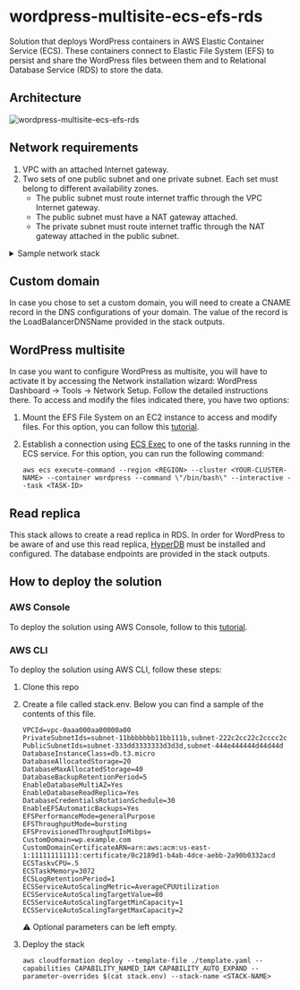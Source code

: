 # wordpress-multisite-ecs-efs-rds

Solution that deploys WordPress containers in AWS Elastic Container Service (ECS). These containers connect to Elastic File System (EFS) to persist and share the WordPress files between them and to Relational Database Service (RDS) to store the data.

## Architecture

![wordpress-multisite-ecs-efs-rds](https://user-images.githubusercontent.com/4935587/150462554-d7126f41-4155-4fa2-8041-f5c26297e26a.png)


## Network requirements

1. VPC with an attached Internet gateway.
2. Two sets of one public subnet and one private subnet. Each set must belong to different availability zones.
    - The public subnet must route internet traffic through the VPC Internet gateway.
    - The public subnet must have a NAT gateway attached.
    - The private subnet must route internet traffic through the NAT gateway attached in the public subnet.

<details>
    <summary>Sample network stack</summary>

    AWSTemplateFormatVersion: '2010-09-09'
    Description: ''

    #################### STACK MAPPINGS ####################

    Mappings:

        SubnetConfig:
            VPC:
                CIDR: 10.2.0.0/16
            PublicSubnet1:
                CIDR: 10.2.0.0/24
            PublicSubnet2:
                CIDR: 10.2.1.0/24
            PrivateSubnet1:
                CIDR: 10.2.2.0/24
            PrivateSubnet2:
                CIDR: 10.2.3.0/24

    #################### STACK RESOURCES ####################

    Resources:

        #################### VPC ####################

        VPC:
            Type: AWS::EC2::VPC
            Properties:
                CidrBlock: !FindInMap [ SubnetConfig, VPC, CIDR ]
                InstanceTenancy: default
                EnableDnsHostnames: true
                EnableDnsSupport: true
                Tags:
                    - Key: Name
                    Value: !Sub '${AWS::StackName}-VPC'

        #################### INTERNET GATEWAY ####################

        InternetGateway:
            Type: AWS::EC2::InternetGateway
            Properties:
                Tags:
                    - Key: Name
                    Value: !Sub '${AWS::StackName}-VPC-IG'
            
        InternetGatewayAttachment:
            Type: AWS::EC2::VPCGatewayAttachment
            Properties:
                InternetGatewayId: !Ref InternetGateway
                VpcId: !Ref VPC

        #################### PUBLIC ROUTE TABLE ####################

        PublicRouteTable:
            Type: AWS::EC2::RouteTable
            Properties:
                VpcId: !Ref VPC
                Tags:
                    - Key: Name
                    Value: !Sub '${AWS::StackName}-VPC-PubRT'

        DefaultPublicRoute:
            DependsOn:
                - InternetGatewayAttachment
            Type: AWS::EC2::Route
            Properties:
                RouteTableId: !Ref PublicRouteTable
                DestinationCidrBlock: 0.0.0.0/0
                GatewayId: !Ref InternetGateway

        #################### PUBLIC SUBNETS ####################

        #################### SUBNET1 ####################

        PublicSubnet1:
            Type: AWS::EC2::Subnet
            Properties:
                AvailabilityZone: !Select [ 0, !GetAZs '' ]
                CidrBlock: !FindInMap [ SubnetConfig, PublicSubnet1, CIDR ]
                MapPublicIpOnLaunch: true
                Tags:
                    - Key: Name
                    Value: !Sub '${AWS::StackName}-VPC-PubSN1'
                VpcId: !Ref VPC

        PublicSubnet1RouteTableAssociation:
            Type: AWS::EC2::SubnetRouteTableAssociation
            Properties:
                RouteTableId: !Ref PublicRouteTable
                SubnetId: !Ref PublicSubnet1

        PublicSubnet1ElasticIP:
            Type: AWS::EC2::EIP
            Properties:
                Domain: vpc
                Tags:
                    - Key: Name
                    Value: !Sub '${AWS::StackName}-VPC-PubSN1-NG-EIP'
            
        PublicSubnet1NatGateway:
            Type: AWS::EC2::NatGateway
            Properties:
                AllocationId: !GetAtt PublicSubnet1ElasticIP.AllocationId
                SubnetId: !Ref PublicSubnet1
                Tags:
                    - Key: Name
                    Value: !Sub '${AWS::StackName}-VPC-PubSN1-NG'

        #################### SUBNET2 ####################

        PublicSubnet2:
            Type: AWS::EC2::Subnet
            Properties:
                AvailabilityZone: !Select [ 1, !GetAZs '' ]
                CidrBlock: !FindInMap [ SubnetConfig, PublicSubnet2, CIDR ]
                MapPublicIpOnLaunch: true
                Tags:
                    - Key: Name
                    Value: !Sub '${AWS::StackName}-VPC-PubSN2'
                VpcId: !Ref VPC

        PublicSubnet2RouteTableAssociation:
            Type: AWS::EC2::SubnetRouteTableAssociation
            Properties:
                RouteTableId: !Ref PublicRouteTable
                SubnetId: !Ref PublicSubnet2

        PublicSubnet2ElasticIP:
            Type: AWS::EC2::EIP
            Properties:
                Domain: vpc
                Tags:
                    - Key: Name
                    Value: !Sub '${AWS::StackName}-VPC-PubSN2-NG-EIP'
            
        PublicSubnet2NatGateway:
            Type: AWS::EC2::NatGateway
            Properties:
                AllocationId: !GetAtt PublicSubnet2ElasticIP.AllocationId
                SubnetId: !Ref PublicSubnet2
                Tags:
                    - Key: Name
                    Value: !Sub '${AWS::StackName}-VPC-PubSN2-NG'

        #################### PRIVATE SUBNETS ####################

        #################### SUBNET1 ####################

        PrivateSubnet1:
            Type: AWS::EC2::Subnet
            Properties:
                AvailabilityZone: !Select [ 0, !GetAZs '' ]
                CidrBlock: !FindInMap [ SubnetConfig, PrivateSubnet1, CIDR ]
                Tags:
                    - Key: Name
                    Value: !Sub '${AWS::StackName}-VPC-PrivSN1'
                VpcId:
                    Ref: VPC

        PrivateSubnet1RouteTable:
            Type: AWS::EC2::RouteTable
            Properties:
                VpcId: !Ref VPC
                Tags:
                    - Key: Name
                    Value: !Sub '${AWS::StackName}-VPC-PrivSN1-RT'

        PrivateSubnet1RouteTableAssociation:
            Type: AWS::EC2::SubnetRouteTableAssociation
            Properties:
                RouteTableId: !Ref PrivateSubnet1RouteTable
                SubnetId: !Ref PrivateSubnet1

        RouteToPublicSubnet1NatGateway:
            Type: AWS::EC2::Route
            Properties:
                RouteTableId: !Ref PrivateSubnet1RouteTable
                DestinationCidrBlock: 0.0.0.0/0
                NatGatewayId: !Ref PublicSubnet1NatGateway

        #################### SUBNET2 ####################

        PrivateSubnet2:
            Type: AWS::EC2::Subnet
            Properties:
                AvailabilityZone: !Select [ 1, !GetAZs '' ]
                CidrBlock: !FindInMap [ SubnetConfig, PrivateSubnet2, CIDR ]
                Tags:
                    - Key: Name
                    Value: !Sub '${AWS::StackName}-VPC-PrivSN2'
                VpcId:
                    Ref: VPC

        PrivateSubnet2RouteTable:
            Type: AWS::EC2::RouteTable
            Properties:
                VpcId: !Ref VPC
                Tags:
                    - Key: Name
                    Value: !Sub '${AWS::StackName}-VPC-PrivSN2-RT'

        PrivateSubnet2RouteTableAssociation:
            Type: AWS::EC2::SubnetRouteTableAssociation
            Properties:
                RouteTableId: !Ref PrivateSubnet2RouteTable
                SubnetId: !Ref PrivateSubnet2

        RouteToPublicSubnet2NatGateway:
            Type: AWS::EC2::Route
            Properties:
                RouteTableId: !Ref PrivateSubnet2RouteTable
                DestinationCidrBlock: 0.0.0.0/0
                NatGatewayId: !Ref PublicSubnet2NatGateway

</details>

## Custom domain

In case you chose to set a custom domain, you will need to create a CNAME record in the DNS configurations of your domain. The value of the record is the LoadBalancerDNSName provided in the stack outputs.

## WordPress multisite

In case you want to configure WordPress as multisite, you will have to activate it by accessing the Network installation wizard: WordPress Dashboard -> Tools -> Network Setup. Follow the detailed instructions there. To access and modify the files indicated there, you have two options:

1. Mount the EFS File System on an EC2 instance to access and modify files. For this option, you can follow this [tutorial](https://docs.aws.amazon.com/efs/latest/ug/wt1-test.html).
2. Establish a connection using [ECS Exec](https://docs.aws.amazon.com/AmazonECS/latest/developerguide/ecs-exec.html) to one of the tasks running in the ECS service. For this option, you can run the following command:

    ```
    aws ecs execute-command --region <REGION> --cluster <YOUR-CLUSTER-NAME> --container wordpress --command \"/bin/bash\" --interactive --task <TASK-ID>
    ```

## Read replica

This stack allows to create a read replica in RDS. In order for WordPress to be aware of and use this read replica, [HyperDB](https://wordpress.org/plugins/hyperdb/) must be installed and configured. The database endpoints are provided in the stack outputs.

## How to deploy the solution

### AWS Console

To deploy the solution using AWS Console, follow to this [tutorial](https://docs.aws.amazon.com/AWSCloudFormation/latest/UserGuide/cfn-console-create-stack.html).

### AWS CLI

To deploy the solution using AWS CLI, follow these steps:

1. Clone this repo
2. Create a file called stack.env. Below you can find a sample of the contents of this file.
    ```
    VPCId=vpc-0aaa000aa00000a00
    PrivateSubnetIds=subnet-11bbbbbbb11bb111b,subnet-222c2cc22c2cccc2c
    PublicSubnetIds=subnet-333dd3333333d3d3d,subnet-444e444444d44d44d
    DatabaseInstanceClass=db.t3.micro
    DatabaseAllocatedStorage=20
    DatabaseMaxAllocatedStorage=40
    DatabaseBackupRetentionPeriod=5
    EnableDatabaseMultiAZ=Yes
    EnableDatabaseReadReplica=Yes
    DatabaseCredentialsRotationSchedule=30
    EnableEFSAutomaticBackups=Yes
    EFSPerformanceMode=generalPurpose
    EFSThroughputMode=bursting
    EFSProvisionedThroughputInMibps=
    CustomDomain=wp.example.com
    CustomDomainCertificateARN=arn:aws:acm:us-east-1:111111111111:certificate/0c2189d1-b4ab-4dce-aebb-2a90b0332acd
    ECSTaskvCPU=.5
    ECSTaskMemory=3072
    ECSLogRetentionPeriod=1
    ECSServiceAutoScalingMetric=AverageCPUUtilization
    ECSServiceAutoScalingTargetValue=80
    ECSServiceAutoScalingTargetMinCapacity=1
    ECSServiceAutoScalingTargetMaxCapacity=2
    ```
    :warning: Optional parameters can be left empty.

3. Deploy the stack

    ```
    aws cloudformation deploy --template-file ./template.yaml --capabilities CAPABILITY_NAMED_IAM CAPABILITY_AUTO_EXPAND --parameter-overrides $(cat stack.env) --stack-name <STACK-NAME>
    ```
